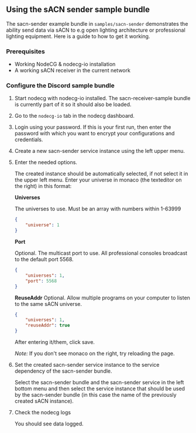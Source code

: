## Using the sACN sender sample bundle

The sacn-sender example bundle in `samples/sacn-sender` demonstrates the ability send data via sACN to e.g open lighting architecture or professional lighting equipment. Here is a guide to how to get it working.

### Prerequisites

-   Working NodeCG & nodecg-io installation
-   A working sACN receiver in the current network

### Configure the Discord sample bundle

1. Start nodecg with nodecg-io installed. The sacn-receiver-sample bundle is currently part of it so it should also be loaded.

2. Go to the `nodecg-io` tab in the nodecg dashboard.

3. Login using your password. If this is your first run, then enter the password with which you want to encrypt your configurations and credentials.

4. Create a new sacn-sender service instance using the left upper menu.

5. Enter the needed options.

    The created instance should be automatically selected, if not select it in the upper left menu. Enter your universe in monaco (the texteditor on the right) in this format:

    **Universes**

    The universes to use. Must be an array with numbers within 1-63999

    ```json
    {
        "universe": 1
    }
    ```

    **Port**

    Optional. The multicast port to use. All professional consoles broadcast to the default port 5568.

    ```json
    {
        "universes": 1,
        "port": 5568
    }
    ```

    **ReuseAddr**
    Optional. Allow multiple programs on your computer to listen to the same sACN universe.

    ```json
    {
        "universes": 1,
        "reuseAddr": true
    }
    ```

    After entering it/them, click save.

    _Note:_ If you don't see monaco on the right, try reloading the page.

6. Set the created sacn-sender service instance to the service dependency of the sacn-sender bundle.

    Select the sacn-sender bundle and the sacn-sender service in the left bottom menu and then select the service instance that should be used by the sacn-sender bundle (in this case the name of the previously created sACN instance).

7. Check the nodecg logs

    You should see data logged.
